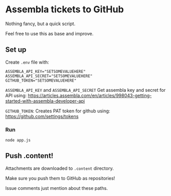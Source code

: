 # Assembla tickets to GitHub

Nothing fancy, but a quick script.

Feel free to use this as base and improve.

## Set up

Create `.env` file with:

```
ASSEMBLA_API_KEY="SETSOMEVALUEHERE"
ASSEMBLA_API_SECRET="SETSOMEVALUEHERE"
GITHUB_TOKEN="SETSOMEVALUEHERE"
```

`ASSEMBLA_API_KEY` and `ASSEMBLA_API_SECRET` Get assembla key and secret for API using:  https://articles.assembla.com/en/articles/998043-getting-started-with-assembla-developer-api

`GITHUB_TOKEN`: Creates PAT token for github using: https://github.com/settings/tokens

### Run
`node app.js`

## Push .content!

Attachments are downloaded to `.content` directory.

Make sure you push them to GitHub as repositories!

Issue comments just mention about these paths.
